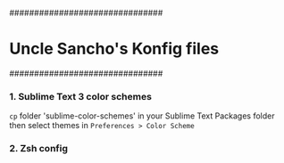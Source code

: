 ###############################
# Uncle Sancho's Konfig files #
###############################

### 1. Sublime Text 3 color schemes
`cp` folder 'sublime-color-schemes' in your Sublime Text Packages folder then select themes in `Preferences > Color Scheme`

### 2. Zsh config
 

